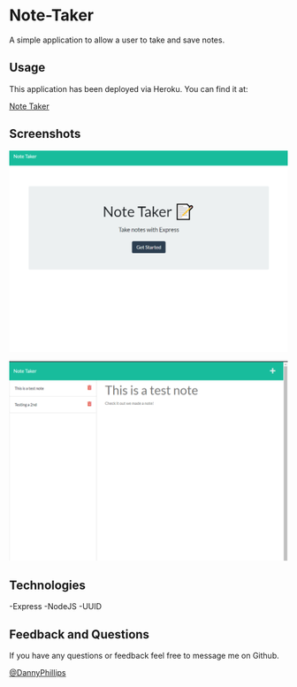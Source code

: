 # Note-Taker

A simple application to allow a user to take and save notes. 

## Usage

This application has been deployed via Heroku.  You can find it at: 

[Note Taker](https://enigmatic-river-95840.herokuapp.com/)

## Screenshots


![Home screen](./READMEassets/home.png)

![Notes screen](./READMEassets/notes.png)


## Technologies
-Express
-NodeJS
-UUID

## Feedback and Questions

If you have any questions or feedback feel free to message me on Github.

[@DannyPhillips](https://github.com/danielgphillips)